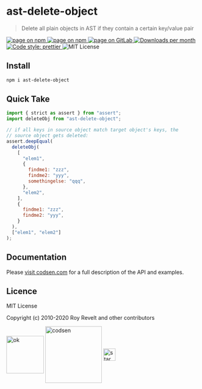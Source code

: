 # ast-delete-object

> Delete all plain objects in AST if they contain a certain key/value pair

<div class="package-badges">
  <a href="https://www.npmjs.com/package/ast-delete-object" rel="nofollow noreferrer noopener">
    <img src="https://img.shields.io/badge/-npm-blue?style=flat-square" alt="page on npm">
  </a>
  <a href="https://codsen.com/os/ast-delete-object" rel="nofollow noreferrer noopener">
    <img src="https://img.shields.io/badge/-Codsen-blue?style=flat-square" alt="page on npm">
  </a>
  <a href="https://gitlab.com/codsen/codsen/tree/master/packages/ast-delete-object" rel="nofollow noreferrer noopener">
    <img src="https://img.shields.io/badge/-GitLab-blue?style=flat-square" alt="page on GitLab">
  </a>
  <a href="https://npmcharts.com/compare/ast-delete-object?interval=30" rel="nofollow noreferrer noopener" target="_blank">
    <img src="https://img.shields.io/npm/dm/ast-delete-object.svg?style=flat-square" alt="Downloads per month">
  </a>
  <a href="https://prettier.io" rel="nofollow noreferrer noopener" target="_blank">
    <img src="https://img.shields.io/badge/code_style-prettier-brightgreen.svg?style=flat-square" alt="Code style: prettier">
  </a>
  <img src="https://img.shields.io/badge/licence-MIT-brightgreen.svg?style=flat-square" alt="MIT License">
</div>

## Install

```bash
npm i ast-delete-object
```

## Quick Take

```js
import { strict as assert } from "assert";
import deleteObj from "ast-delete-object";

// if all keys in source object match target object's keys, the
// source object gets deleted:
assert.deepEqual(
  deleteObj(
    [
      "elem1",
      {
        findme1: "zzz",
        findme2: "yyy",
        somethingelse: "qqq",
      },
      "elem2",
    ],
    {
      findme1: "zzz",
      findme2: "yyy",
    }
  ),
  ["elem1", "elem2"]
);
```

## Documentation

Please [visit codsen.com](https://codsen.com/os/ast-delete-object/) for a full description of the API and examples.

## Licence

MIT License

Copyright (c) 2010-2020 Roy Revelt and other contributors

<img src="https://codsen.com/images/png-codsen-ok.png" width="98" alt="ok" align="center"> <img src="https://codsen.com/images/png-codsen-1.png" width="148" alt="codsen" align="center"> <img src="https://codsen.com/images/png-codsen-star-small.png" width="32" alt="star" align="center">
